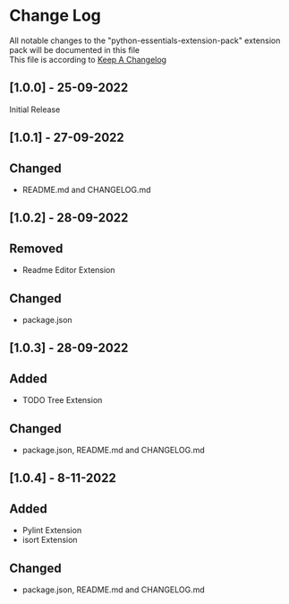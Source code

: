 # Change Log

All notable changes to the "python-essentials-extension-pack" extension pack will be documented in this file <br> 
This file is according to [Keep A Changelog](https://keepachangelog.com/en/1.0.0/)

## [1.0.0] - 25-09-2022
Initial Release 

## [1.0.1] - 27-09-2022 
## Changed 
- README.md and CHANGELOG.md

## [1.0.2] - 28-09-2022 
## Removed  
- Readme Editor Extension 
## Changed 
- package.json  

## [1.0.3] - 28-09-2022
## Added 
- TODO Tree Extension 
## Changed 
- package.json, README.md and CHANGELOG.md

## [1.0.4] - 8-11-2022
## Added 
- Pylint Extension
- isort Extension  
## Changed 
- package.json, README.md and CHANGELOG.md

